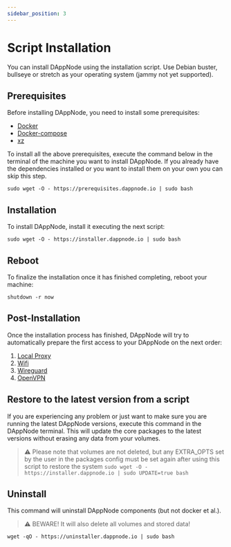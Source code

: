 ```yaml
---
sidebar_position: 3
---
```


# Script Installation

You can install DAppNode using the installation script. Use Debian buster, bullseye or stretch as your operating system (jammy not yet supported).


## Prerequisites

Before installing DAppNode, you need to install some prerequisites:

- [Docker](https://docs.docker.com/install/)
- [Docker-compose](https://docs.docker.com/compose/install/)
- [xz](https://tukaani.org/xz/)

To install all the above prerequisites, execute the command below in the terminal of the machine you want to install DAppNode. If you already have the dependencies installed or you want to install them on your own you can skip this step.

`sudo wget -O - https://prerequisites.dappnode.io | sudo bash`

## Installation

To install DAppNode, install it executing the next script:

`sudo wget -O - https://installer.dappnode.io | sudo bash`

## Reboot

To finalize the installation once it has finished completing, reboot your machine:

`shutdown -r now`

## Post-Installation

Once the installation process has finished, DAppNode will try to automatically prepare the first access to your DAppNode on the next order:

1. [Local Proxy](../../../../user-guide/ui/access/local-proxy)
2. [Wifi](../../../../user-guide/ui/access/wifi)
3. [Wireguard](../../../../user-guide/ui/access/vpn#wireguard)
4. [OpenVPN](../../../../user-guide/ui/access/vpn#openvpn)

## Restore to the latest version from a script

If you are experiencing any problem or just want to make sure you are running the latest DAppNode versions, execute this command in the DAppNode terminal. This will update the core packages to the latest versions without erasing any data from your volumes.

> :warning: Please note that volumes are not deleted, but any EXTRA_OPTS set by the user in the packages config must be set again after using this script to restore the system
`sudo wget -O - https://installer.dappnode.io | sudo UPDATE=true bash`

## Uninstall

This command will uninstall DAppNode components (but not docker et al.).

> :warning: BEWARE! It will also delete all volumes and stored data!

`wget -qO - https://uninstaller.dappnode.io | sudo bash`
